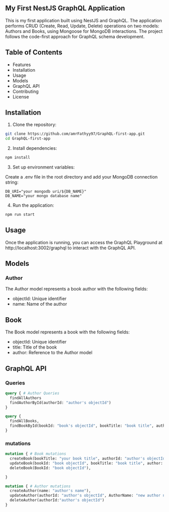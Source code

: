 ## My First NestJS GraphQL Application

This is my first application built using NestJS and GraphQL. The application performs CRUD (Create, Read, Update, Delete) operations on two models: Authors and Books, using Mongoose for MongoDB interactions. The project follows the code-first approach for GraphQL schema development.


## Table of Contents

- Features
- Installation
- Usage
- Models
- GraphQL API
- Contributing
- License

## Installation

1. Clone the repository:

```bash
git clone https://github.com/amrFathyy97/GraphQL-first-app.git
cd GraphQL-first-app
```

2. Install dependencies:

```bash
npm install
```

3. Set up environment variables:

Create a .env file in the root directory and add your MongoDB connection string:

``` plaintext
DB_URI="your mongodb uri/${DB_NAME}"
DB_NAME="your mongo database name"
```

4. Run the application:

```bash
npm run start
```

## Usage

Once the application is running, you can access the GraphQL Playground at http://localhost:3002/graphql to interact with the GraphQL API.

## Models

### Author

The Author model represents a book author with the following fields:

- objectId: Unique identifier
- name: Name of the author

## Book

The Book model represents a book with the following fields:

- objectId: Unique identifier
- title: Title of the book
- author: Reference to the Author model


## GraphQL API

### Queries

```graphql
query { # Author Queries 
  findAllAuthors
  findAuthorById(authorId: "author's objectId")
}

query {
  findAllBooks,
  findBookById(bookId: "book's objectId", bookTitle: "book title", author: "author's objectId")
}

```

### mutations

```graphql
mutation { # Book mutations
  createBook(bookTitle: "your book title", authorId: "author's objectId")
  updateBook(bookId: "book objectId", bookTitle: "book title", author: "author's objectId"),
  deleteBook(BookId: "book objectId"),

}

mutation { # Author mutations
  createAuthor(name: "author's name"),
  updateAuthor(authorId: "author's objectId", AuthorName: "new author name"),
  deleteAuthor(authorId:"author's objectId")
}
```
